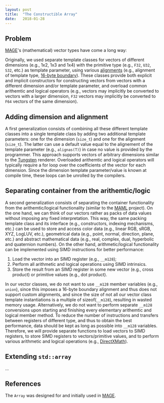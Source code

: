 ```yaml
---
layout: post
title:  "The Constructible Array"
date:   2018-01-28
---
```


## Problem
[MAGE](https://github.com/matt77hias/MAGE)'s (mathematical) vector types have come a long way:

Originally, we used separate template classes for vectors of different dimensions (e.g., 1x2, 1x3 and 1x4) with the primitive type (e.g., `F32`, `U32`, `S32`, etc.) as template parameter, using various [alignments](https://en.cppreference.com/w/cpp/language/alignas) (e.g., alignment of template type, [16-byte boundary](https://docs.microsoft.com/en-us/windows/desktop/direct3dhlsl/dx-graphics-hlsl-packing-rules)). These classes provide both explicit and implicit constructors for constructing vectors from vectors with a different dimension and/or template parameter, and overload common arithemtic and logical operators (e.g., vectors may implicitly be converted to vectors with a larger dimension, `F32` vectors may implicitly be converted to `F64` vectors of the same dimension).

## Adding dimension and alignment

A first generalization consists of combining all these different template classes into a single template class by adding two additional template parameters: one for the dimension (`size_t`) and one for the alignment (`size_t`). The latter can use a default value equal to the alignement of the template parameter (e.g., `alignas(T)`) in case no value is provided by the programmer. This approach supports vectors of arbitrary dimensions similar to the [Tungsten](https://github.com/tunabrain/tungsten/blob/master/src/core/math/Vec.hpp) renderer. Overloaded arithemtic and logical operators will typically require a for loop over the coefficients of the vector for each dimension. Since the dimension template parameter/value is known at compile time, these loops can be unrolled by the compilers.

## Separating container from the arithemtic/logic

A second generalization consists of separating the container functionality from the arithemtic/logical functionality (similar to the [MAML](https://github.com/matt77hias/MAML) project). On the one hand, we can think of our vectors rather as packs of data values without imposing any fixed interpretation. This way, the same packing template class and its interface (e.g., constructors, indexing mechanisms, etc.) can be used to store and access color data (e.g., linear RGB, sRGB, XYZ, LogLUV, etc.), geometrical data (e.g., point, normal, direction, plane, etc.) and abstract mathematical data (e.g., real, complex, dual, hyperbolic and quaternion numbers). On the other hand, arithmetic/logical functionality can be implemented using SIMD instructions for better performance: 

1. Load the vector into an SIMD register (e.g., `__m128`);
2. Perform all arithmetic and logical operations using SIMD intrinsics. 
3. Store the result from an SIMD register in some new vector (e.g., cross product) or primitive values (e.g., dot product). 

In our vector classes, we do not want to use `__m128` member variables (e.g., `union`), since this imposes a 16-byte boundary alignment and thus does not support custom alignments, and since the size of not all our vector class template instantiations is a multiple of sizeof(`__m128`), resulting in wasted memory usage. Alternatively, we do not want to perform separate `__m128` conversions upon starting and finishing every elementary arithemtic and logical member method. To reduce the number of instructions and transfers between registers of different type, and thus to obtain the best performance, data should be kept as long as possible into `__m128` variables. Therefore, we will provide separate functions to load vectors to SIMD registers, to store SIMD registers to vectors/primitive values, and to perform various arithmetic and logical operations (e.g., [DirectXMath](https://github.com/Microsoft/DirectXMath)).

## Extending `std::array`

...

## References

The `Array` was designed for and initially used in [MAGE](https://github.com/matt77hias/MAGE/blob/master/MAGE/Utilities/src/collection/array.hpp#L127).
